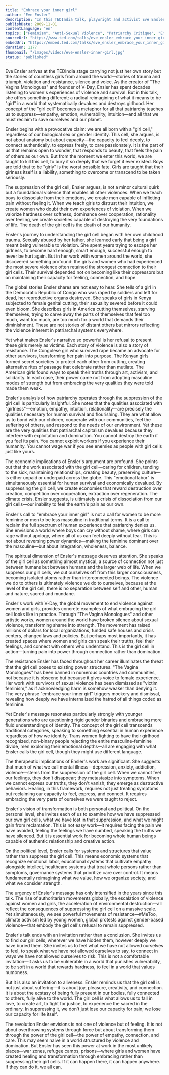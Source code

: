 ```yaml
---
title: "Embrace your inner girl"
author: "Eve Ensler"
description: "In this TEDIndia talk, playwright and activist Eve Ensler explores the concept of the 'girl cell'—a universal source of empathy, vulnerability, and strength that society teaches us to suppress. Through global stories of resilience, she argues that embracing this inner girl is key to healing and transformation."
publishDate: 2009-11-01
contentLanguage: "en"
topics: ["Feminism", "Anti-Sexual Violence", "Patriarchy Critique", "Emotional Labor", "Gender Socialization"]
sourceUrl: "https://www.ted.com/talks/eve_ensler_embrace_your_inner_girl?autoplay=true&referrer=playlist-talks_on_feminism"
embedUrl: "https://embed.ted.com/talks/eve_ensler_embrace_your_inner_girl"
duration: 1177
thumbnail: "/images/videos/eve-ensler-inner-girl.jpg"
status: "published"
---
```


Eve Ensler arrives at the TEDIndia stage carrying not just her own story but the stories of countless girls from around the world—stories of trauma and triumph, violation and resistance, silence and voice. As the creator of "The Vagina Monologues" and founder of V-Day, Ensler has spent decades listening to women's experiences of violence and survival. But in this talk, she offers something different: a radical reimagining of what it means to be "girl" in a world that systematically devalues and destroys girlhood. Her concept of the "girl cell" becomes a metaphor for all that patriarchy teaches us to suppress—empathy, emotion, vulnerability, intuition—and all that we must reclaim to save ourselves and our planet.

Ensler begins with a provocative claim: we are all born with a "girl cell," regardless of our biological sex or gender identity. This cell, she argues, is not about anatomy but about capacity—the capacity to feel deeply, to connect authentically, to express freely, to care passionately. It is the part of us that remains open to wonder, that responds to beauty, that feels the pain of others as our own. But from the moment we enter this world, we are taught to kill this cell, to bury it so deeply that we forget it ever existed. Boys are told that to be "girly" is the worst possible fate. Girls are taught that their girlness itself is a liability, something to overcome or transcend to be taken seriously.

The suppression of the girl cell, Ensler argues, is not a minor cultural quirk but a foundational violence that enables all other violences. When we teach boys to dissociate from their emotions, we create men capable of inflicting pain without feeling it. When we teach girls to distrust their intuition, we create women who doubt their own experiences of violation. When we valorize hardness over softness, dominance over cooperation, rationality over feeling, we create societies capable of destroying the very foundations of life. The death of the girl cell is the death of our humanity.

Ensler's journey to understanding the girl cell began with her own childhood trauma. Sexually abused by her father, she learned early that being a girl meant being vulnerable to violation. She spent years trying to escape her girlness, to become hard enough, smart enough, successful enough to never be hurt again. But in her work with women around the world, she discovered something profound: the girls and women who had experienced the most severe violence often retained the strongest connection to their girl cells. Their survival depended not on becoming like their oppressors but on maintaining their capacity for feeling, connection, and hope.

The global stories Ensler shares are not easy to hear. She tells of a girl in the Democratic Republic of Congo who was raped by soldiers and left for dead, her reproductive organs destroyed. She speaks of girls in Kenya subjected to female genital cutting, their sexuality severed before it could even bloom. She describes girls in America cutting themselves, starving themselves, trying to carve away the parts of themselves that feel too much, want too much, are too much for a world that demands their diminishment. These are not stories of distant others but mirrors reflecting the violence inherent in patriarchal systems everywhere.

Yet what makes Ensler's narrative so powerful is her refusal to present these girls merely as victims. Each story of violence is also a story of resistance. The Congolese girl who survived rape became an advocate for other survivors, transforming her pain into purpose. The Kenyan girls formed secret societies to protect each other from cutting, creating alternative rites of passage that celebrate rather than mutilate. The American girls found ways to speak their truths through art, activism, and solidarity. In each case, their power came not from adopting masculine modes of strength but from embracing the very qualities they were told made them weak.

Ensler's analysis of how patriarchy operates through the suppression of the girl cell is particularly insightful. She notes that the qualities associated with "girlness"—emotion, empathy, intuition, relationality—are precisely the qualities necessary for human survival and flourishing. They are what allow us to bond with our children, cooperate with our communities, feel the suffering of others, and respond to the needs of our environment. Yet these are the very qualities that patriarchal capitalism devalues because they interfere with exploitation and domination. You cannot destroy the earth if you feel its pain. You cannot exploit workers if you experience their humanity. You cannot wage war if you see enemies as people with girl cells just like yours.

The economic implications of Ensler's argument are profound. She points out that the work associated with the girl cell—caring for children, tending to the sick, maintaining relationships, creating beauty, preserving culture—is either unpaid or underpaid across the globe. This "emotional labor" is simultaneously essential for human survival and economically devalued. By suppressing the girl cell, we create economies that reward destruction over creation, competition over cooperation, extraction over regeneration. The climate crisis, Ensler suggests, is ultimately a crisis of dissociation from our girl cells—our inability to feel the earth's pain as our own.

Ensler's call to "embrace your inner girl" is not a call for women to be more feminine or men to be less masculine in traditional terms. It is a call to reclaim the full spectrum of human experience that patriarchy denies us. She envisions a world where boys can cry without shame, where girls can rage without apology, where all of us can feel deeply without fear. This is not about reversing power dynamics—making the feminine dominant over the masculine—but about integration, wholeness, balance.

The spiritual dimension of Ensler's message deserves attention. She speaks of the girl cell as something almost mystical, a source of connection not just between humans but between humans and the larger web of life. When we suppress our girl cells, we cut ourselves off from this larger consciousness, becoming isolated atoms rather than interconnected beings. The violence we do to others is ultimately violence we do to ourselves, because at the level of the girl cell, there is no separation between self and other, human and nature, sacred and mundane.

Ensler's work with V-Day, the global movement to end violence against women and girls, provides concrete examples of what embracing the girl cell looks like in practice. Through "The Vagina Monologues" and other artistic works, women around the world have broken silence about sexual violence, transforming shame into strength. The movement has raised millions of dollars for local organizations, funded safe houses and crisis centers, changed laws and policies. But perhaps most importantly, it has created spaces where women and girls can speak their truths, feel their feelings, and connect with others who understand. This is the girl cell in action—turning pain into power through connection rather than domination.

The resistance Ensler has faced throughout her career illuminates the threat that the girl cell poses to existing power structures. "The Vagina Monologues" has been banned in numerous countries and communities, not because it is obscene but because it gives voice to female experience. Her work with survivors of sexual violence has been dismissed as "victim feminism," as if acknowledging harm is somehow weaker than denying it. The very phrase "embrace your inner girl" triggers mockery and dismissal, revealing how deeply we have internalized the hatred of all things coded as feminine.

Yet Ensler's message resonates particularly strongly with younger generations who are questioning rigid gender binaries and embracing more fluid understandings of identity. The concept of the girl cell transcends traditional categories, speaking to something essential in human experience regardless of how we identify. Trans women fighting to have their girlhood recognized, non-binary people rejecting the entire masculine-feminine divide, men exploring their emotional depths—all are engaging with what Ensler calls the girl cell, though they might use different language.

The therapeutic implications of Ensler's work are significant. She suggests that much of what we call mental illness—depression, anxiety, addiction, violence—stems from the suppression of the girl cell. When we cannot feel our feelings, they don't disappear; they metastasize into symptoms. When we cannot express our truths, they don't vanish; they emerge as destructive behaviors. Healing, in this framework, requires not just treating symptoms but reclaiming our capacity to feel, express, and connect. It requires embracing the very parts of ourselves we were taught to reject.

Ensler's vision of transformation is both personal and political. On the personal level, she invites each of us to examine how we have suppressed our own girl cells, what we have lost in that suppression, and what we might gain from reclamation. This is not easy work—it requires facing the pain we have avoided, feeling the feelings we have numbed, speaking the truths we have silenced. But it is essential work for becoming whole human beings capable of authentic relationship and creative action.

On the political level, Ensler calls for systems and structures that value rather than suppress the girl cell. This means economic systems that recognize emotional labor, educational systems that cultivate empathy alongside intellect, healthcare systems that treat whole persons rather than symptoms, governance systems that prioritize care over control. It means fundamentally reimagining what we value, how we organize society, and what we consider strength.

The urgency of Ensler's message has only intensified in the years since this talk. The rise of authoritarian movements globally, the escalation of violence against women and girls, the acceleration of environmental destruction—all reflect the consequences of suppressing the girl cell on a massive scale. Yet simultaneously, we see powerful movements of resistance—#MeToo, climate activism led by young women, global protests against gender-based violence—that embody the girl cell's refusal to remain suppressed.

Ensler's talk ends with an invitation rather than a conclusion. She invites us to find our girl cells, wherever we have hidden them, however deeply we have buried them. She invites us to feel what we have not allowed ourselves to feel, to speak what we have not allowed ourselves to say, to connect in ways we have not allowed ourselves to risk. This is not a comfortable invitation—it asks us to be vulnerable in a world that punishes vulnerability, to be soft in a world that rewards hardness, to feel in a world that values numbness.

But it is also an invitation to aliveness. Ensler reminds us that the girl cell is not just about suffering—it is about joy, pleasure, creativity, and connection. It is about the ecstasy of being fully present in our bodies, fully connected to others, fully alive to the world. The girl cell is what allows us to fall in love, to create art, to fight for justice, to experience the sacred in the ordinary. In suppressing it, we don't just lose our capacity for pain; we lose our capacity for life itself.

The revolution Ensler envisions is not one of violence but of feeling. It is not about overthrowing systems through force but about transforming them through the power of the girl cell—the power of empathy, connection, and care. This may seem naive in a world structured by violence and domination. But Ensler has seen this power at work in the most unlikely places—war zones, refugee camps, prisons—where girls and women have created healing and transformation through embracing rather than suppressing their girl cells. If it can happen there, it can happen anywhere. If they can do it, we all can.

